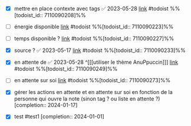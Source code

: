 - [x] mettre en place contexte avec tags ✅ 2023-05-28 [link](https://todoist.com/showTask?id=7110090208) #todoist %%[todoist_id:: 7110090208]%%
- [ ] énergie disponible [link](https://todoist.com/showTask?id=7110090223) #todoist %%[todoist_id:: 7110090223]%%
- [ ] temps disponible ? [link](https://todoist.com/showTask?id=7110090227) #todoist %%[todoist_id:: 7110090227]%%
- [x] source ? ✅ 2023-05-17 [link](https://todoist.com/showTask?id=7110090233) #todoist %%[todoist_id:: 7110090233]%%
- [x] en attente de ✅ 2023-05-28 ^[[[utiliser le thème AnuPpuccin]]] [link](https://todoist.com/showTask?id=7110090249) #todoist %%[todoist_id:: 7110090249]%%
- [ ] en attente sur soi [link](https://todoist.com/showTask?id=7110090273) #todoist %%[todoist_id:: 7110090273]%%
- [x] gérer les actions en attente et en attente sur soi en fonction de la personne qui ouvre la note (sinon tag ? ou liste en attente ?)  [completion:: 2024-01-17]


- [x] test #test1  [completion:: 2024-01-01]